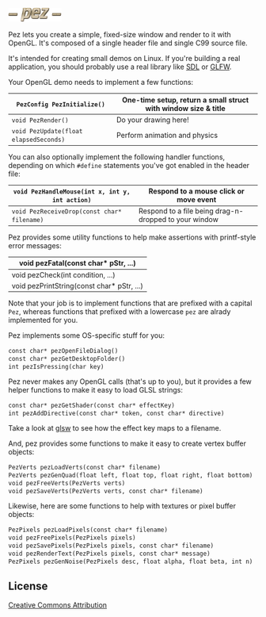 ![Image test](http://github.com/prideout/pez/raw/master/converter/logo.png)

Pez lets you create a simple, fixed-size window and render to it with OpenGL.  It's composed of a single header file and single C99 source file.

It's intended for creating small demos on Linux.  If you're building a real application, you should probably use a real library like [SDL](http://libsdl.org/) or [GLFW](http://www.glfw.org/).

Your OpenGL demo needs to implement a few functions:

`PezConfig PezInitialize()`     | One-time setup, return a small struct with window size & title
---------------------------   | -------------
`void PezRender()`              | Do your drawing here!
`void PezUpdate(float elapsedSeconds)` | Perform animation and physics

You can also optionally implement the following handler functions, depending on which `#define` statements you've got enabled in the header file:

`void PezHandleMouse(int x, int y, int action)` | Respond to a mouse click or move event
--------------------------------------------- | --------------------------------------
`void PezReceiveDrop(const char* filename)`     | Respond to a file being drag-n-dropped to your window

Pez provides some utility functions to help make assertions with printf-style error messages:

void pezFatal(const char* pStr, ...) |
------------------------------------ |
void pezCheck(int condition, ...)    |
void pezPrintString(const char* pStr, ...) |

Note that your job is to implement functions that are prefixed with a capital `Pez`, whereas functions that prefixed with a lowercase `pez` are alrady implemented for you.

Pez implements some OS-specific stuff for you:

    const char* pezOpenFileDialog()
    const char* pezGetDesktopFolder()
    int pezIsPressing(char key)

Pez never makes any OpenGL calls (that's up to you), but it provides a few helper functions to make it easy to load GLSL strings:

    const char* pezGetShader(const char* effectKey)
    int pezAddDirective(const char* token, const char* directive)

Take a look at [glsw](http://prideout.net/blog/?p=11) to see how the effect key maps to a filename.

And, pez provides some functions to make it easy to create vertex buffer objects:

    PezVerts pezLoadVerts(const char* filename)
    PezVerts pezGenQuad(float left, float top, float right, float bottom)
    void pezFreeVerts(PezVerts verts)
    void pezSaveVerts(PezVerts verts, const char* filename)

Likewise, here are some functions to help with textures or pixel buffer objects:

    PezPixels pezLoadPixels(const char* filename)
    void pezFreePixels(PezPixels pixels)
    void pezSavePixels(PezPixels pixels, const char* filename)
    void pezRenderText(PezPixels pixels, const char* message)
    PezPixels pezGenNoise(PezPixels desc, float alpha, float beta, int n)

License
-------

[Creative Commons Attribution](http://creativecommons.org/licenses/by/3.0/)

